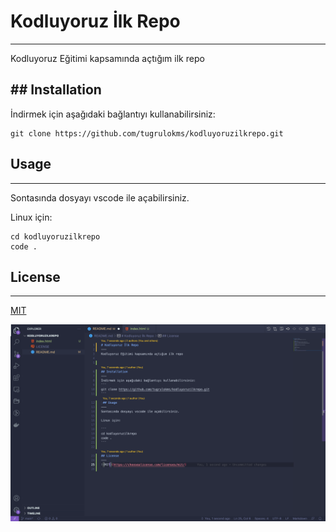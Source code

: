 # Kodluyoruz İlk Repo
---
Kodluyoruz Eğitimi kapsamında açtığım ilk repo


## Installation
---
İndirmek için aşağıdaki bağlantıyı kullanabilirsiniz:
```
git clone https://github.com/tugrulokms/kodluyoruzilkrepo.git
```
 ## Usage
---
Sontasında dosyayı vscode ile açabilirsiniz.

Linux için:

```
cd kodluyoruzilkrepo
code .
```

## License
---
[MIT](https://choosealicense.com/licenses/mit/)

![Picture](img/projectPicture.png)
